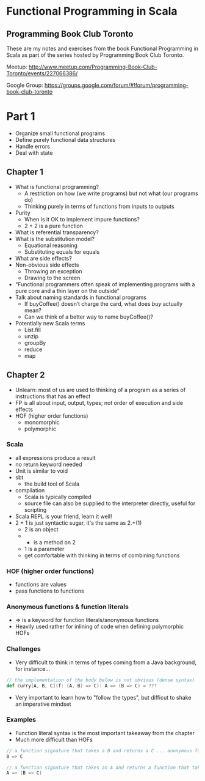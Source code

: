 # Functional Programming in Scala
## Programming Book Club Toronto

These are my notes and exercises from the book Functional Programming in Scala as part of the series hosted by Programming Book Club Toronto.

Meetup: http://www.meetup.com/Programming-Book-Club-Toronto/events/227066386/

Google Group: https://groups.google.com/forum/#!forum/programming-book-club-toronto

# Part 1

- Organize small functional programs
- Define purely functional data structures
- Handle errors
- Deal with state

## Chapter 1

- What is functional programming?
  - A restriction on how (we write programs) but not what (our programs do)
  - Thinking purely in terms of functions from inputs to outputs
- Purity
  - When is it OK to implement impure functions?
  - 2 + 2 is a pure function
- What is referential transparency? 
- What is the substitution model?
  - Equational reasoning
  - Substituting equals for equals
- What are side effects?
- Non-obvious side effects
  - Throwing an exception
  - Drawing to the screen
- “Functional programmers often speak of implementing programs with a pure core and a thin layer on the outside”
- Talk about naming standards in functional programs
  - If buyCoffee() doesn’t charge the card, what does *buy* actually mean?
  - Can we think of a better way to name buyCoffee()?
- Potentially new Scala terms
  - List.fill
  - unzip
  - groupBy
  - reduce
  - map

## Chapter 2

- Unlearn: most of us are used to thinking of a program as a series of instructions that has an effect
- FP is all about input, output, types; not order of execution and side effects
- HOF (higher order functions)
  - monomorphic
  - polymorphic

### Scala
- all expressions produce a result
- no return keyword needed
- Unit is similar to void
- sbt
  - the build tool of Scala
- compilation
  - Scala is typically compiled
  - source file can also be supplied to the interpreter directly, useful for scripting
- Scala REPL is your friend, learn it well!
- 2 + 1 is just syntactic sugar, it's the same as 2.+(1)
  - 2 is an object
  - + is a method on 2
  - 1 is a parameter
  - get comfortable with thinking in terms of combining functions

### HOF (higher order functions)
- functions are values
- pass functions to functions

### Anonymous functions & function literals

- => is a keyword for function literals/anonymous functions
- Heavily used rather for inlining of code when defining polymorphic HOFs

### Challenges
  
- Very difficult to think in terms of types coming from a Java background, for instance...

```scala
// the implementation of the body below is not obvious (dense syntax)
def curry[A, B, C](f: (A, B) => C): A => (B => C) = ???
```

- Very important to learn how to "follow the types", but difficut to shake an imperative mindset

### Examples

- Function literal syntax is the most important takeaway from the chapter
- Much more difficult than HOFs

```scala
// a function signature that takes a B and returns a C ... anonymous function syntax 
B => C 

// a function signature that takes an A and returns a function that takes a B and returns a C
A => (B => C)
```
